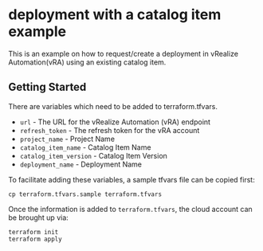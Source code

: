 # deployment with a catalog item example

This is an example on how to request/create a deployment in vRealize Automation(vRA) using an existing catalog item.

## Getting Started

There are variables which need to be added to terraform.tfvars.

* `url` - The URL for the vRealize Automation (vRA) endpoint
* `refresh_token` - The refresh token for the vRA account
* `project_name` - Project Name
* `catalog_item_name` - Catalog Item Name
* `catalog_item_version` - Catalog Item Version
* `deployment_name` - Deployment Name

To facilitate adding these variables, a sample tfvars file can be copied first:
```shell
cp terraform.tfvars.sample terraform.tfvars
```

Once the information is added to `terraform.tfvars`, the cloud account can be brought up via:

```shell
terraform init
terraform apply
```
